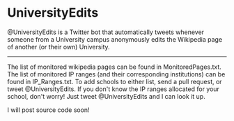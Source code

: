 # UniversityEdits
@UniversityEdits is a Twitter bot that automatically tweets whenever someone from a University campus anonymously edits the Wikipedia page of another (or their own) University.

---

The list of monitored wikipedia pages can be found in MonitoredPages.txt. The list of monitored IP ranges (and their corresponding institutions) can be found in IP_Ranges.txt. To add schools to either list, send a pull request, or tweet @UniversityEdits. If you don't know the IP ranges allocated for your school, don't worry! Just tweet @UniversityEdits and I can look it up.

I will post source code soon!
